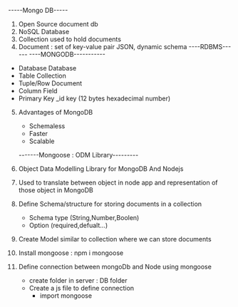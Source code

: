 
-----Mongo DB-----

1. Open Source document db
2. NoSQL Database
3. Collection used to hold documents
4. Document : set of key-value pair JSON, dynamic schema
    ----RDBMS------     ----MONGODB-----------
-   Database            Database
-   Table               Collection
-   Tuple/Row           Document
-   Column              Field
-   Primary Key         _id key (12 bytes hexadecimal number)
5. Advantages of MongoDB
    - Schemaless
    - Faster
    - Scalable

    -------Mongoose : ODM Library---------

1. Object Data Modelling Library for MongoDB And Nodejs
2. Used to translate between object in node app and representation of those object in MongoDB
3. Define Schema/structure for storing documents in a collection
    - Schema type (String,Number,Boolen)
    - Option (required,defualt...)
4. Create Model similar to collection where we can store documents
5. Install mongoose : npm i mongoose
6. Define connection between mongoDb and Node using mongoose
    - create folder in server : DB folder
    - Create a js file to define connection
        - import mongoose